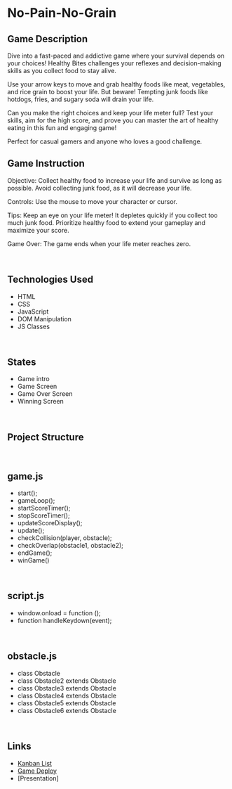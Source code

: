 # No-Pain-No-Grain

## Game Description

Dive into a fast-paced and addictive game where your survival depends on your choices! Healthy Bites challenges your reflexes and decision-making skills as you collect food to stay alive.

Use your arrow keys to move and grab healthy foods like meat, vegetables, and rice grain to boost your life. But beware! Tempting junk foods like hotdogs, fries, and sugary soda will drain your life.

Can you make the right choices and keep your life meter full? Test your skills, aim for the high score, and prove you can master the art of healthy eating in this fun and engaging game!

Perfect for casual gamers and anyone who loves a good challenge.
<br>

## Game Instruction

Objective:
Collect healthy food to increase your life and survive as long as possible.
Avoid collecting junk food, as it will decrease your life.

Controls:
Use the mouse to move your character or cursor.

Tips:
Keep an eye on your life meter! It depletes quickly if you collect too much junk food.
Prioritize healthy food to extend your gameplay and maximize your score.

Game Over:
The game ends when your life meter reaches zero.

<br>

## Technologies Used
- HTML
- CSS
- JavaScript
- DOM Manipulation
- JS Classes

<br>

## States 
- Game intro
- Game Screen
- Game Over Screen 
- Winning Screen

<br>

## Project Structure
<br>

## game.js
- start();
- gameLoop();
- startScoreTimer();
- stopScoreTimer();
- updateScoreDisplay();
- update();
- checkCollision(player, obstacle);
- checkOverlap(obstacle1, obstacle2);
- endGame();
- winGame()
<br>

## script.js
- window.onload = function ();
- function handleKeydown(event);
<br>

## obstacle.js
- class Obstacle
- class Obstacle2 extends Obstacle
- class Obstacle3 extends Obstacle 
- class Obstacle4 extends Obstacle
- class Obstacle5 extends Obstacle 
- class Obstacle6 extends Obstacle
<br>

## Links
- [Kanban List](https://github.com/users/mscrdsophia/projects/1/views/1)
- [Game Deploy](https://mscrdsophia.github.io/No-Pain-No-Grain/)
- [Presentation]
